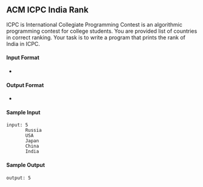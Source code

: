 ## **ACM ICPC India Rank**

ICPC is International Collegiate Programming Contest is an algorithmic programming contest for college students. You are provided list of countries in correct ranking. Your task is to write a program that prints the rank of India in ICPC.

#### **Input Format**

-

#### **Output Format**

- 

#### **Sample Input**
    input: 5
           Russia
           USA
           Japan
           China
           India 

#### **Sample Output**
    output: 5

